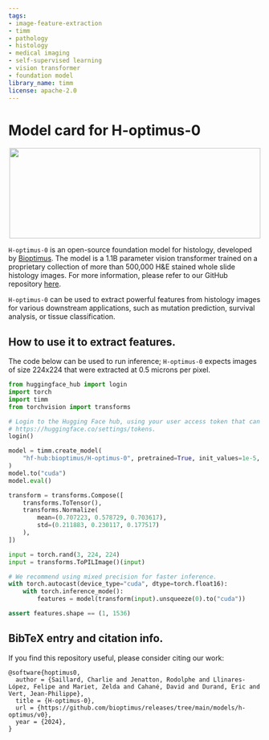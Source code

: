 ```yaml
---
tags:
- image-feature-extraction
- timm
- pathology
- histology
- medical imaging
- self-supervised learning
- vision transformer
- foundation model
library_name: timm
license: apache-2.0
---
```


# Model card for H-optimus-0

<p align="center">
<img src="./logo.png" width="500" height="180" />
</p>

`H-optimus-0` is an open-source foundation model for histology, developed by [Bioptimus](https://www.bioptimus.com/).
The model is a 1.1B parameter vision transformer trained on a proprietary collection of more than 500,000 H&E stained whole slide histology images.
For more information, please refer to our GitHub repository [here](https://github.com/bioptimus/releases/tree/main/models/h-optimus/v0?utm_source=owkin&utm_medium=referral&utm_campaign=h-bioptimus-o).

`H-optimus-0` can be used to extract powerful features from histology images for various downstream applications, such as mutation prediction, survival analysis, or tissue classification.

## How to use it to extract features.

The code below can be used to run inference; `H-optimus-0` expects images of size 224x224 that were extracted at 0.5 microns per pixel.
```python
from huggingface_hub import login
import torch
import timm 
from torchvision import transforms

# Login to the Hugging Face hub, using your user access token that can be found here:
# https://huggingface.co/settings/tokens.
login()

model = timm.create_model(
    "hf-hub:bioptimus/H-optimus-0", pretrained=True, init_values=1e-5, dynamic_img_size=False
)
model.to("cuda")
model.eval()

transform = transforms.Compose([
    transforms.ToTensor(),
    transforms.Normalize(
        mean=(0.707223, 0.578729, 0.703617), 
        std=(0.211883, 0.230117, 0.177517)
    ),
])

input = torch.rand(3, 224, 224)
input = transforms.ToPILImage()(input)

# We recommend using mixed precision for faster inference.
with torch.autocast(device_type="cuda", dtype=torch.float16):
    with torch.inference_mode():
        features = model(transform(input).unsqueeze(0).to("cuda"))

assert features.shape == (1, 1536)
```

## BibTeX entry and citation info.

If you find this repository useful, please consider citing our work:
```
@software{hoptimus0,
  author = {Saillard, Charlie and Jenatton, Rodolphe and Llinares-López, Felipe and Mariet, Zelda and Cahané, David and Durand, Eric and Vert, Jean-Philippe},
  title = {H-optimus-0},
  url = {https://github.com/bioptimus/releases/tree/main/models/h-optimus/v0},
  year = {2024},
}
```